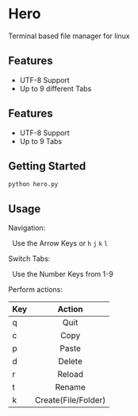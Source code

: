 Hero
============
Terminal based file manager for linux

Features
--------
* UTF-8 Support
* Up to 9 different Tabs

Features
--------
* UTF-8 Support
* Up to 9 Tabs

Getting Started
--------
`python hero.py` 

Usage
--------
Navigation:  

&nbsp;&nbsp;Use the Arrow Keys or `h` `j` `k` `l` 

Switch Tabs:  

&nbsp;&nbsp;Use the Number Keys from 1-9  

Perform actions:  


| Key           | Action        |
| ------------- |:-------------:|
| q             | Quit          |
| c             | Copy          |
| p             | Paste         |
| d             | Delete        |
| r             | Reload        |
| t             | Rename        |
| k             | Create(File/Folder)|
